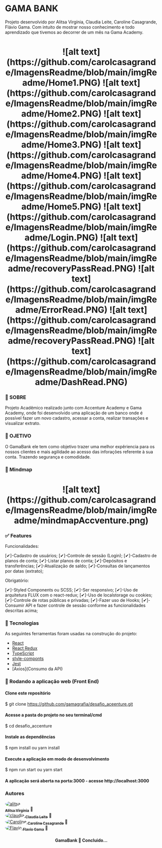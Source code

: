 #  GAMA BANK 
<p>Projeto desenvolvido por Alitsa Virgínia, Claudia Leite, Caroline Casagrande, Flávio Gama. Com intuito de mostrar nosso conhecimento e todo aprendizado que tivemos ao decorrer de um mês na Gama Academy. </p> 

<h1 align="center">
	![alt text](https://github.com/carolcasagrande/ImagensReadme/blob/main/imgReadme/Home1.PNG)
	![alt text](https://github.com/carolcasagrande/ImagensReadme/blob/main/imgReadme/Home2.PNG)
	![alt text](https://github.com/carolcasagrande/ImagensReadme/blob/main/imgReadme/Home3.PNG)
	![alt text](https://github.com/carolcasagrande/ImagensReadme/blob/main/imgReadme/Home4.PNG)
	![alt text](https://github.com/carolcasagrande/ImagensReadme/blob/main/imgReadme/Home5.PNG)
        ![alt text](https://github.com/carolcasagrande/ImagensReadme/blob/main/imgReadme/Login.PNG)
        ![alt text](https://github.com/carolcasagrande/ImagensReadme/blob/main/imgReadme/recoveryPassRead.PNG)
        ![alt text](https://github.com/carolcasagrande/ImagensReadme/blob/main/imgReadme/ErrorRead.PNG)
        ![alt text](https://github.com/carolcasagrande/ImagensReadme/blob/main/imgReadme/recoveryPassRead.PNG)
        ![alt text](https://github.com/carolcasagrande/ImagensReadme/blob/main/imgReadme/DashRead.PNG)
</h1>

### 📑 SOBRE
<p>Projeto Acadêmico realizado junto com Accenture Academy e Gama Academy, onde foi desenvolvido uma aplicação de um banco onde é possível fazer um novo cadastro, acessar a conta, realizar transações e visualizar extrato. </p>

### 🚀 OJETIVO 
 <p>O GamaBank ele tem como objetivo trazer uma melhor expêriencia para os nossos clientes e mais agilidade ao acesso das inforações referente à sua conta. Trazendo segurança e comodidade. </p>

### 📌 Mindmap
<h1 align="center">
	![alt text](https://github.com/carolcasagrande/ImagensReadme/blob/main/imgReadme/mindmapAccventure.png)
</h1>

### ✅ Features

Funcionalidades:

[✔]-Cadastro de usuários;
[✔]-Controle de sessão (Login);
[✔]-Cadastro de planos de conta;
[✔]-Listar planos de conta;
[✔]-Depósitos e transferências;
[✔]-Atualização de saldo;
[✔]-Consultas de lançamentos por datas (extrato);

Obrigatório:

[✔]-Styled Components ou SCSS;
[✔]-Ser responsivo;
[✔]-Uso de arquitetura FLUX com o react-redux;
[✔]-Uso de localstorage ou cookies;
[✔]-Controle de rotas públicas e privadas;
[✔]-Fazer uso de Hooks;
[✔]-Consumir API e fazer controle de sessão conforme as funcionalidades descritas acima;

### 🔨 Tecnologias

As seguintes ferramentas foram usadas na construção do projeto:

- [React](https://pt-br.reactjs.org/)
- [React Redux](https://react-redux.js.org/)
- [TypeScript](https://www.typescriptlang.org/)
- [style-componts](https://styled-components.com/)
- [Jest](https://jestjs.io/)
- [Axios](Consumo da API)


### 🔄 Rodando a aplicação web (Front End)
#### Clone este repositório
$ git clone https://github.com/gamagrafia/desafio_aceenture.git

#### Acesse a pasta do projeto no seu terminal/cmd
$ cd desafio_accenture

#### Instale as dependências
$ npm install ou yarn install

#### Execute a aplicação em modo de desenvolvimento
$ npm run start ou yarn start 

#### A aplicação será aberta na porta:3000 - acesse http://localhost:3000


### Autores

 <a href="https://www.linkedin.com/in/alitsavirginia/">
 <img style="border-radius: 50%;" src="./img/alitsa.jpg" width="100px" alt="alitsa"/>
 </br>
 <sub><b>Alitsa Virginia</b></sub></a> <a title="GAMA ACADEMY"> 🚀</a>
 
 <a href="https://www.linkedin.com/in/claudialeite-dev/">
 </br>
 <img style="border-radius: 50%;" src="./img/claudia.jpg" width="100px" alt="claudia"/>
 <sub><b>Claudia Leite</b></sub></a> <a title="GAMA ACADEMY">🚀</a>

 <a href="https://www.linkedin.com/in/carolinecasagrande/">
 </br>
 <img style="border-radius: 50%;" src="./img/carol.jpg" width="100px" alt="Caroline"/>
 <sub><b>Caroline Casagrande</b></sub></a> <a title="GAMA ACADEMY">🚀</a>

 <a href="https://www.linkedin.com/in/flavio-gama-b206243a/">
 </br>
 <img style="border-radius: 50%;" src="./img/flavio.jpg" width="100px" alt="Flavio"/>
 <sub><b>Flavio Gama</b></sub></a> <a title="GAMA ACADEMY">🚀</a>


<h4 align="center"> 
	 GamaBank 🚀 Concluido... 
</h4>

